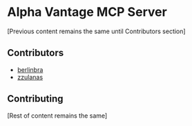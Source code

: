 # Alpha Vantage MCP Server

[Previous content remains the same until Contributors section]

## Contributors

- [berlinbra](https://github.com/berlinbra)
- [zzulanas](https://github.com/zzulanas)

## Contributing

[Rest of content remains the same]